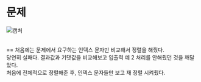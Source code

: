 문제
==
![캡처](https://user-images.githubusercontent.com/73854324/116536632-21707d80-a920-11eb-870c-f1970b76caa4.PNG)
<br><br>

==
처음에는 문제에서 요구하는 인덱스 문자만 비교해서 정렬을 해줬다.   
당연히 실패다. 결과값과 기댓값을 비교해보고 입출력 예 2 처리를 안해줬던 것을 깨달았다.   
처음에 전체적으로 정렬해준 후, 인덱스 문자들만 보고 재 정렬 시켜줬다.